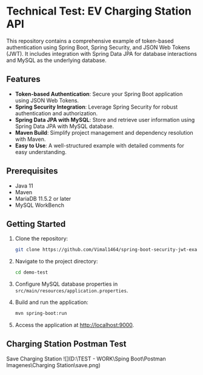  # Technical Test: EV Charging Station API

This repository contains a comprehensive example of token-based authentication using Spring Boot, Spring Security, and JSON Web Tokens (JWT). It includes integration with Spring Data JPA for database interactions and MySQL as the underlying database.

## Features

- **Token-based Authentication**: Secure your Spring Boot application using JSON Web Tokens.
- **Spring Security Integration**: Leverage Spring Security for robust authentication and authorization.
- **Spring Data JPA with MySQL**: Store and retrieve user information using Spring Data JPA with MySQL database.
- **Maven Build**: Simplify project management and dependency resolution with Maven.
- **Easy to Use**: A well-structured example with detailed comments for easy understanding.

## Prerequisites

- Java 11
- Maven
- MariaDB 11.5.2 or later
- MySQL WorkBench

## Getting Started

1. Clone the repository:

   ```bash
   git clone https://github.com/Vimal1464/spring-boot-security-jwt-example.git
   ```

2. Navigate to the project directory:

   ```bash
   cd demo-test
   ```

3. Configure MySQL database properties in `src/main/resources/application.properties`.

4. Build and run the application:

   ```bash
   mvn spring-boot:run
   ```

5. Access the application at [http://localhost:9000](http://localhost:9000).

## Charging Station Postman Test 
   Save Charging Station
   ![](D:\TEST - WORK\Sping Boot\Postman Imagenes\Charging Station\save.png)

